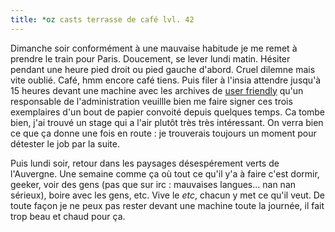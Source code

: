 ```yaml
---
title: *oz casts terrasse de café lvl. 42
---
```


Dimanche soir conformément à une mauvaise habitude je me remet à prendre le
train pour Paris. Doucement, se lever lundi matin. Hésiter pendant une heure
pied droit ou pied gauche d'abord. Cruel dilemne mais vite oublié. Café, hmm
encore café tiens. Puis filer à l'insia attendre jusqu'à 15 heures devant une
machine avec les archives de [user friendly](http://www.userfriendly.org)
qu'un responsable de l'administration veuillle bien me faire signer ces trois
exemplaires d'un bout de papier convoité depuis quelques temps. Ca tombe bien,
j'ai trouvé un stage qui a l'air plutôt très très intéressant. On verra bien
ce que ça donne une fois en route : je trouverais toujours un moment pour
détester le job par la suite.

Puis lundi soir, retour dans les paysages désespérement verts de l'Auvergne.
Une semaine comme ça où tout ce qu'il y'a à faire c'est dormir, geeker, voir
des gens (pas que sur irc : mauvaises langues... nan nan sérieux), boire avec
les gens, etc. Vive le _etc_, chacun y met ce qu'il veut. De toute façon je ne
peux pas rester devant une machine toute la journée, il fait trop beau et
chaud pour ça.

